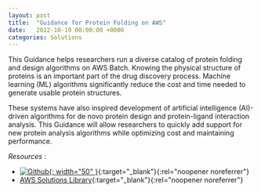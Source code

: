 ```yaml
---
layout: post
title:  "Guidance for Protein Folding on AWS"
date:   2022-10-19 00:00:00 +0000
categories: Solutions 
---
```


This Guidance helps researchers run a diverse catalog of protein folding and design algorithms on AWS Batch. Knowing the physical structure of proteins is an important part of the drug discovery process. Machine learning (ML) algorithms significantly reduce the cost and time needed to generate usable protein structures.

These systems have also inspired development of artificial intelligence (AI)-driven algorithms for de novo protein design and protein-ligand interaction analysis. This Guidance will allow researchers to quickly add support for new protein analysis algorithms while optimizing cost and maintaining performance.

*Resources* :

* [![Github](https://github.githubassets.com/images/modules/logos_page/GitHub-Mark.png){: width="50" }](https://github.com/aws-solutions-library-samples/aws-batch-arch-for-protein-folding){:target="_blank"}{:rel="noopener noreferrer"}
* [AWS Solutions Library](https://aws.amazon.com/solutions/guidance/protein-folding-on-aws){:target="_blank"}{:rel="noopener noreferrer"}